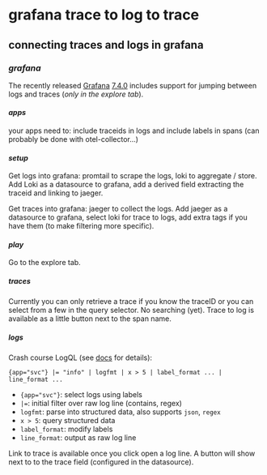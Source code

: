 # grafana trace to log to trace

## connecting traces and logs in grafana

### _grafana_

The recently released [Grafana](https://github.com/grafana/grafana)
[7.4.0](https://github.com/grafana/grafana/releases/tag/v7.4.0)
includes support for jumping between logs and traces
(_only in the explore tab_).

#### _apps_

your apps need to: include traceids in logs and include labels in spans (can probably be done with otel-collector...)

#### _setup_

Get logs into grafana: promtail to scrape the logs, loki to aggregate / store.
Add Loki as a datasource to grafana,
add a derived field extracting the traceid and linking to jaeger.

Get traces into grafana: jaeger to collect the logs.
Add jaeger as a datasource to grafana,
select loki for trace to logs, add extra tags if you have them
(to make filtering more specific).

#### _play_

Go to the explore tab.

##### _traces_

Currently you can only retrieve a trace if you know the traceID
or you can select from a few in the query selector. No searching (yet).
Trace to log is available as a little button next to the span name.

##### _logs_

Crash course LogQL (see [docs](https://grafana.com/docs/loki/latest/logql/) for details):

```logql
{app="svc"} |= "info" | logfmt | x > 5 | label_format ... | line_format ...
```

- `{app="svc"}`: select logs using labels
- `|=`: initial filter over raw log line (contains, regex)
- `logfmt`: parse into structured data, also supports `json`, `regex`
- `x > 5`: query structured data
- `label_format`: modify labels
- `line_format`: output as raw log line

Link to trace is available once you click open a log line.
A button will show next to to the trace field (configured in the datasource).
